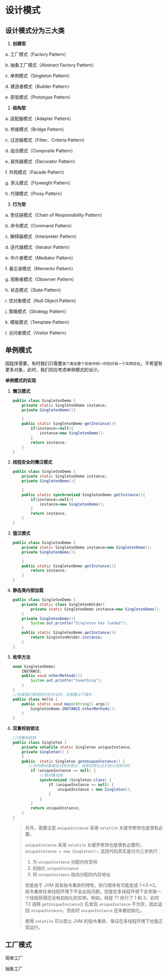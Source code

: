 # 设计模式

## 设计模式分为三大类

1. **创建型**

a. 工厂模式（Factory Pattern）

b. 抽象工厂模式（Abstract Factory Pattern）

c. 单例模式（Singleton Pattern）

d. 建造者模式（Builder Pattern）

e. 原型模式（Prototype Pattern）

2. **结构型**

a. 适配器模式（Adapter Pattern）

b. 桥接模式（Bridge Pattern）

c. 过滤器模式（Filter、Criteria Pattern）

d. 组合模式（Composite Pattern）

e. 装饰器模式（Decorator Pattern）

f. 外观模式（Facade Pattern）

g. 享元模式（Flyweight Pattern）

h. 代理模式（Proxy Pattern）

3. **行为型**

a. 责任链模式（Chain of Responsibility Pattern）

b. 命令模式（Command Pattern）

c. 解释器模式（Interpreter Pattern）

d. 迭代器模式（Iterator Pattern）

e. 中介者模式（Mediator Pattern）

f. 备忘录模式（Memento Pattern）

g. 观察者模式（Observer Pattern）

h. 状态模式（State Pattern）

i. 空对象模式（Null Object Pattern）

j. 策略模式（Strategy Pattern）

k. 模板模式（Template Pattern）

l. 访问者模式（Visitor Pattern）

## 单例模式

因程序需要，有时我们只需要`某个类在整个系统中同一时刻只有一个实例存在`，不希望有更多对象，此时，我们则应考虑单例模式的设计。

**单例模式的实现**

1. **懒汉模式**

   ```java
   public class SingletonDemo {
       private static SingletonDemo instance;
       private SingletonDemo(){

       }
       public static SingletonDemo getInstance(){
           if(instance==null){
               instance=new SingletonDemo();
           }
           return instance;
       }
   }
   ```
2. **线程安全的懒汉模式**

   ```java
   public class SingletonDemo {
       private static SingletonDemo instance;
       private SingletonDemo(){

       }
       public static synchronized SingletonDemo getInstance(){
           if(instance==null){
               instance=new SingletonDemo();
           }
           return instance;
       }
   }
   ```
3. **饿汉模式**

   ```java
   public class SingletonDemo {
       private static SingletonDemo instance=new SingletonDemo();
       private SingletonDemo(){

       }
       public static SingletonDemo getInstance(){
           return instance;
       }
   }
   ```
4. **静态类内部加载**

   ```java
   public class SingletonDemo {
       private static class SingletonHolder{
           private static SingletonDemo instance=new SingletonDemo();
       }
       private SingletonDemo(){
           System.out.println("Singleton has loaded");
       }
       public static SingletonDemo getInstance(){
           return SingletonHolder.instance;
       }
   }
   ```
5. **枚举方法**

   ```java
   enum SingletonDemo{
       INSTANCE;
       public void otherMethods(){
           System.out.println("Something");
       }
   }
   //如果我们想调用它的方法时，仅需要以下操作：
   public class Hello {
       public static void main(String[] args){
           SingletonDemo.INSTANCE.otherMethods();
       }
   }
   ```
6. **双重校验锁法**

   ```java
   //双重校验锁
   public class Singleton {
       private volatile static Singleton uniqueInstance;
       private Singleton() {
       }
       public  static Singleton getUniqueInstance() {
          //先判断对象是否已经实例过，没有实例化过才进入加锁代码
           if (uniqueInstance == null) {
               //类对象加锁
               synchronized (Singleton.class) {
                   if (uniqueInstance == null) {
                       uniqueInstance = new Singleton();
                   }
               }
           }
           return uniqueInstance;
       }
   }
   ```

   > 另外，需要注意 `uniqueInstance` 采用 `volatile` 关键字修饰也是很有必要。
   >
   > `uniqueInstance` 采用 `volatile` 关键字修饰也是很有必要的， `uniqueInstance = new Singleton();` 这段代码其实是分为三步执行：
   >
   > 1. 为 `uniqueInstance` 分配内存空间
   > 2. 初始化 `uniqueInstance`
   > 3. 将 `uniqueInstance` 指向分配的内存地址
   >
   > 但是由于 JVM 具有指令重排的特性，执行顺序有可能变成 1->3->2。指令重排在单线程环境下不会出现问题，但是在多线程环境下会导致一个线程获得还没有初始化的实例。例如，线程 T1 执行了 1 和 3，此时 T2 调用 `getUniqueInstance`() 后发现 `uniqueInstance` 不为空，因此返回 `uniqueInstance`，但此时 `uniqueInstance` 还未被初始化。
   >
   > 使用 `volatile` 可以禁止 JVM 的指令重排，保证在多线程环境下也能正常运行。
   >

## 工厂模式

简单工厂

抽象工厂
